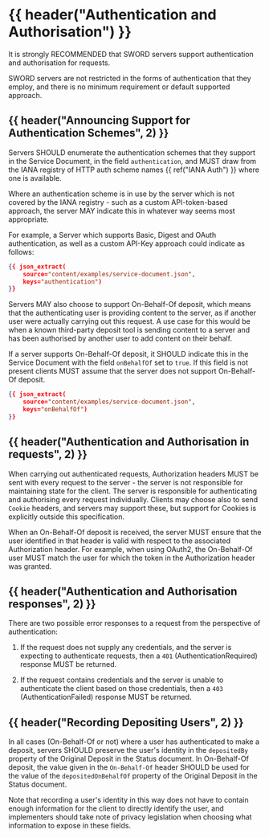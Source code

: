 # {{ header("Authentication and Authorisation") }}

It is strongly RECOMMENDED that SWORD servers support authentication and authorisation for requests.

SWORD servers are not restricted in the forms of authentication that they employ, and there is no minimum requirement or default supported 
approach.


## {{ header("Announcing Support for Authentication Schemes", 2) }}

Servers SHOULD enumerate the authentication schemes that they support in the Service Document, in the field `authentication`, and MUST draw 
from the IANA registry of HTTP auth scheme names {{ ref("IANA Auth") }} where one is available.

Where an authentication scheme is in use by the server which is not covered by the IANA registry - such as a custom API-token-based 
approach, the server MAY indicate this in whatever way seems most appropriate.

For example, a Server which supports Basic, Digest and OAuth authentication, as well as a custom API-Key approach could indicate as follows:

```json
{{ json_extract(
    source="content/examples/service-document.json",
    keys="authentication")
}}
```

Servers MAY also choose to support On-Behalf-Of deposit, which means that the authenticating user is providing content to the server, as 
if another user were actually carrying out this request.  A use case for this would be when a known third-party deposit tool is sending 
content to a server and has been authorised by another user to add content on their behalf.

If a server supports On-Behalf-Of deposit, it SHOULD indicate this in the Service Document with the field `onBehalfOf` set to `true`. 
If this field is not present clients MUST assume that the server does not support On-Behalf-Of deposit.

```json
{{ json_extract(
    source="content/examples/service-document.json",
    keys="onBehalfOf")
}}
```

## {{ header("Authentication and Authorisation in requests", 2) }}

When carrying out authenticated requests, Authorization headers MUST be sent with every request to the server - the server is not 
responsible for maintaining state for the client.  The server is responsible for authenticating and authorising every request individually. 
Clients may choose also to send `Cookie` headers, and servers may support these, but support for Cookies is explicitly outside this 
specification.

When an On-Behalf-Of deposit is received, the server MUST ensure that the user identified in that header is valid with respect to the 
associated Authorization header.  For example, when using OAuth2, the On-Behalf-Of user MUST match the user for which the token in the 
Authorization header was granted.

## {{ header("Authentication and Authorisation responses", 2) }}

There are two possible error responses to a request from the perspective of authentication:

1. If the request does not supply any credentials, and the server is expecting to authenticate requests, then a `401` 
(AuthenticationRequired) response MUST be returned.

2. If the request contains credentials and the server is unable to authenticate the client based on those credentials,
then a `403` (AuthenticationFailed) response MUST be returned.


## {{ header("Recording Depositing Users", 2) }}

In all cases (On-Behalf-Of or not) where a user has authenticated to make a deposit, servers SHOULD preserve the user's identity in the 
`depositedBy` property of the Original Deposit in the Status document. In On-Behalf-Of deposit, the value given in the `On-Behalf-Of` 
header SHOULD be used for the value of the `depositedOnBehalfOf` property of the Original Deposit in the Status document.

Note that recording a user's identity in this way does not have to contain enough information for the client to directly identify the
user, and implementers should take note of privacy legislation when choosing what information to expose in these fields.
